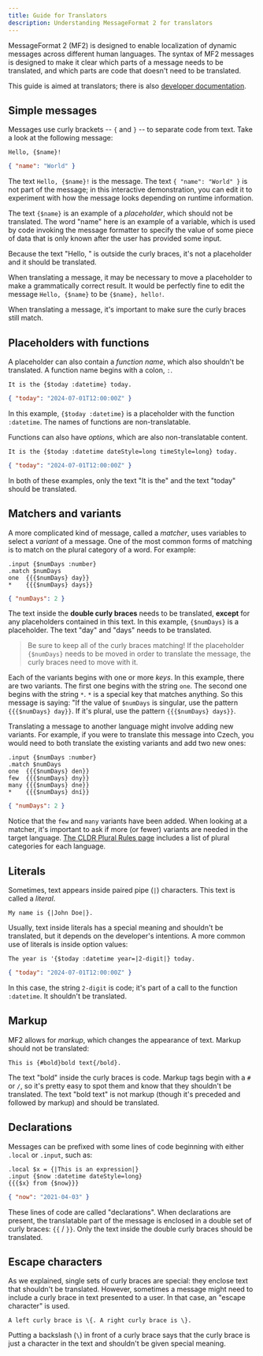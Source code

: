 ```yaml
---
title: Guide for Translators
description: Understanding MessageFormat 2 for translators
---
```


MessageFormat 2 (MF2) is designed to enable localization of dynamic messages
across different human languages. The syntax of MF2 messages is designed to make
it clear which parts of a message needs to be translated, and which parts are
code that doesn't need to be translated.

This guide is aimed at translators; there is also
[developer documentation](/docs/quick-start/).

## Simple messages

Messages use curly brackets -- `{` and `}` -- to separate code from text. Take a
look at the following message:

<mf2-interactive>

```mf2
Hello, {$name}!
```

```json
{ "name": "World" }
```

</mf2-interactive>

The text `Hello, {$name}!` is the message. The text `{ "name": "World" }` is not
part of the message; in this interactive demonstration, you can edit it to
experiment with how the message looks depending on runtime information.

The text `{$name}` is an example of a _placeholder_, which should not be
translated. The word "name" here is an example of a variable, which is used by
code invoking the message formatter to specify the value of some piece of data
that is only known after the user has provided some input.

Because the text "Hello, " is outside the curly braces, it's not a placeholder
and it should be translated.

When translating a message, it may be necessary to move a placeholder to make a
grammatically correct result. It would be perfectly fine to edit the message
`Hello, {$name}` to be `{$name}, hello!`.

When translating a message, it's important to make sure the curly braces still
match.

## Placeholders with functions

A placeholder can also contain a _function name_, which also shouldn't be
translated. A function name begins with a colon, `:`.

<mf2-interactive>

```mf2
It is the {$today :datetime} today.
```

```json
{ "today": "2024-07-01T12:00:00Z" }
```

</mf2-interactive>

In this example, `{$today :datetime}` is a placeholder with the function
`:datetime`. The names of functions are non-translatable.

Functions can also have _options_, which are also non-translatable content.

<mf2-interactive>

```mf2
It is the {$today :datetime dateStyle=long timeStyle=long} today.
```

```json
{ "today": "2024-07-01T12:00:00Z" }
```

</mf2-interactive>

In both of these examples, only the text "It is the" and the text "today" should
be translated.

## Matchers and variants

A more complicated kind of message, called a _matcher_, uses variables to select
a _variant_ of a message. One of the most common forms of matching is to match
on the plural category of a word. For example:

<mf2-interactive>

```mf2
.input {$numDays :number}
.match $numDays
one  {{{$numDays} day}}
*    {{{$numDays} days}}
```

```json
{ "numDays": 2 }
```

</mf2-interactive>

The text inside the **double curly braces** needs to be translated, **except**
for any placeholders contained in this text. In this example, `{$numDays}` is a
placeholder. The text "day" and "days" needs to be translated.

> Be sure to keep all of the curly braces matching! If the placeholder
> `{$numDays}` needs to be moved in order to translate the message, the curly
> braces need to move with it.

Each of the variants begins with one or more _keys_. In this example, there are
two variants. The first one begins with the string `one`. The second one begins
with the string `*`. `*` is a special key that matches anything. So this message
is saying: "If the value of `$numDays` is singular, use the pattern
`{{{$numDays} day}}`. If it's plural, use the pattern `{{{$numDays} days}}`.

Translating a message to another language might involve adding new variants. For
example, if you were to translate this message into Czech, you would need to
both translate the existing variants and add two new ones:

<mf2-interactive locale="cs-CZ">

```mf2
.input {$numDays :number}
.match $numDays
one  {{{$numDays} den}}
few  {{{$numDays} dny}}
many {{{$numDays} dne}}
*    {{{$numDays} dní}}
```

```json
{ "numDays": 2 }
```

</mf2-interactive>

Notice that the `few` and `many` variants have been added. When looking at a
matcher, it's important to ask if more (or fewer) variants are needed in the
target language.
[The CLDR Plural Rules page](https://www.unicode.org/cldr/cldr-aux/charts/22/supplemental/language_plural_rules.html)
includes a list of plural categories for each language.

## Literals

Sometimes, text appears inside paired pipe (`|`) characters. This text is called
a _literal_.

<mf2-interactive>

```mf2
My name is {|John Doe|}.
```

</mf2-interactive>

Usually, text inside literals has a special meaning and shouldn't be translated,
but it depends on the developer's intentions. A more common use of literals is
inside option values:

<mf2-interactive>

```mf2
The year is '{$today :datetime year=|2-digit|} today.
```

```json
{ "today": "2024-07-01T12:00:00Z" }
```

</mf2-interactive>

In this case, the string `2-digit` is code; it's part of a call to the function
`:datetime`. It shouldn't be translated.

## Markup

MF2 allows for _markup_, which changes the appearance of text. Markup should not
be translated:

<mf2-interactive>

```mf2
This is {#bold}bold text{/bold}.
```

</mf2-interactive>

The text "bold" inside the curly braces is code. Markup tags begin with a `#` or
`/`, so it's pretty easy to spot them and know that they shouldn't be
translated. The text "bold text" is not markup (though it's preceded and
followed by markup) and should be translated.

## Declarations

Messages can be prefixed with some lines of code beginning with either `.local`
or `.input`, such as:

<mf2-interactive>

```mf2
.local $x = {|This is an expression|}
.input {$now :datetime dateStyle=long}
{{{$x} from {$now}}}
```

```json
{ "now": "2021-04-03" }
```

</mf2-interactive>

These lines of code are called "declarations". When declarations are present,
the translatable part of the message is enclosed in a double set of curly
braces: `{{` / `}}`. Only the text inside the double curly braces should be
translated.

## Escape characters

As we explained, single sets of curly braces are special: they enclose text that
shouldn't be translated. However, sometimes a message might need to include a
curly brace in text presented to a user. In that case, an "escape character" is
used.

<mf2-interactive>

```mf2
A left curly brace is \{. A right curly brace is \}.
```

</mf2-interactive>

Putting a backslash (`\`) in front of a curly brace says that the curly brace is
just a character in the text and shouldn't be given special meaning.
